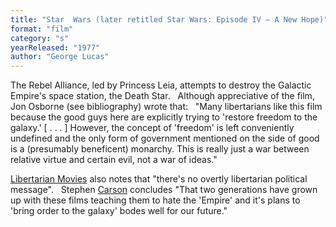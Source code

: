 ```yaml
---
title: "Star  Wars (later retitled Star Wars: Episode IV – A New Hope)"
format: "film"
category: "s"
yearReleased: "1977"
author: "George Lucas"
---
```

The Rebel Alliance, led by Princess Leia, attempts to  destroy the Galactic Empire's space station, the Death Star.
 
Although appreciative of the film, Jon Osborne (see bibliography) wrote that:
 
"Many libertarians like this film because the good guys  here are explicitly trying to 'restore freedom to the galaxy.' [ . . . ]  However, the concept of 'freedom' is left conveniently undefined and the only  form of government mentioned on the side of good is a (presumably beneficent)  monarchy. This is really just a war between relative virtue and certain evil,  not a war of ideas."

<a href="http://libertarianmovies.net/S/Star-Wars-1977-.html">Libertarian Movies</a>  also notes that "there's no overtly libertarian political message".
 
Stephen <a href="https://mises.org/library/films-liberty-and-state-1">Carson</a>  concludes "That two generations have grown up with these films teaching them to  hate the 'Empire' and it's plans to 'bring order to the galaxy' bodes well for  our future."
